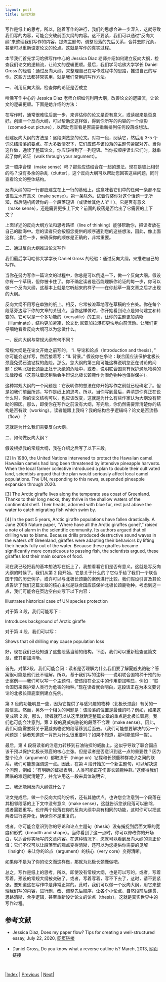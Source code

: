 ```yaml
---
layout: post
title: 反向大纲
---
```


写作是纸上的思考，所以，随着写作的进行，我们的思想会进一步深入，这就导致我们写的内容，可能会突破前面大纲的内容。这不要紧，我们可以通过”反向大纲“来整理我们写作的内容，提炼主题句，调整段落的先后关系，合并去除冗余，甚至可以重新设定论文的论点。这就是写作的真实过程。

本节我们首先学习哈佛写作中心的 Jessica Diaz 老师介绍如何建立反向大纲，检查我们论文的逻辑流，让论文的逻辑更顺。最后，我们学习哈佛大学学长 Daniel Gross 的经验：通过反向大纲，来整理自己在写作过程中的思路，推进自己的写作。这些方法都非常实用，就是我们常用的写作方法。

一、利用反向大纲，检查你的论证是否成立

哈佛写作中心的 Jessica Diaz 老师介绍如何利用大纲，改善论文的逻辑流，让论文的逻辑更顺。下面是她介绍的方法：

在写作时，通常很难往后退一步，来评估你的论文是否有意义，或读起来是否良好。创建一个反向大纲，可以帮助您这样做，得到你所写的内容的一个缩影（zoomed-out picture），以帮助您查看是否需要重新排列任何段落或想法。

创建反向大纲的方法是：逐段浏览您的论文。对每一段，阅读它，然后用 3-5 个词总结段落的要点。在大多数情况下，它们应该与该段落的主题句紧密对齐。当你这样做，通读了整篇论文，你应该得到了一列短语。当你按顺序读出它们时，就串起了你的论证（walk through your argument）。

这一顺序合理（make sense）吗？那些应该结合在一起的想法，现在是彼此相邻的吗？没有多余的杂乱（clutter），这个反向大纲可以帮助您回答这些问题，同时查看论文的整体结构。

反向大纲的每一行都应建立在上一行的基础上，这意味着它们中的任何一条都不应该孤立地有意义（make sense）。第一条除外。试着假装你对这个话题一无所知，然后随机阅读你的一个段落短语（或读给其他人听！）。它是否有意义（make sense），还是需要更多上下文？前面的段落是否给出了它需要的上下文？

上面详述的反向大纲方法和思考路径（line of thinking）能够帮助你，把读者放在自己的脑海中。您的读者只会按照您提供的顺序遇到您的这些想法，因此，像上面这样，退后一步，来确保你的顺序是正确的，非常重要。

二、通过反向大纲推进论文写作

我们最后学习哈佛大学学长 Daniel Gross 的经验：通过反向大纲，来推进自己的写作。

当你在努力写作一篇论文的过程中，你总是可以倒退一下，做一个反向大纲。假设你有一个草稿，但你被卡住了。你不确定读者是否能理解你论证的每一步，你可以做一个反向大纲，这基本上就是它听起来的样子——在你起草一篇文章之后才出现的大纲。

反向大纲不用写在单独的纸上。相反，它常被潦草地写在草稿的空白处。你在每个段落旁边写下你的文章的关键点。当你这样做时，你开始看到论点是如何建立和转变的。它可以是一个多功能的（versatile）的工具，让你的主题更加清晰（illuminate），结构更加紧凑，论文比 尼亚加拉瀑布更快地向前流动。让我们更仔细地看看反向大纲可以为您做什么。

一、反向大纲与常规大纲有何不同？

常规大纲是在论文开始之前写的。 “I. 导论和论点（Introduction and thesis），” 你可能会这样写，然后接着写：“II. 背景。” 假设你在争论：联合国应该保护北极长颈鹿免受石油钻探的危险。那么，您大纲的第三段可能这样说明您正在讨论的问题：说明北极长颈鹿正处于灭绝的危险中，或者，说明联合国具有保护濒危物种的法律授权（这意味着您稍后会争辩说北极长颈鹿作为濒危物种也值得保护）。

这种常规大纲的一个问题是：它表明你的想法在你开始写作之前就已经确定了。但是如我们前面所述，写作是纸上的思考。所以，当你写到最后，弄清楚你真正在说什么时，你的论文结构可以，也应该改变，这就是为什么有些作家认为大纲没有帮助的原因。那么，即使你在写作之前没有大纲，写完后，你仍然需要弄清楚你的结构是否有效（working）。读者能跟上我吗？我的结构合乎逻辑吗？论文是否流畅（flow）？

这就是为什么我们需要反向大纲。

二、如何做反向大纲？

假设根据我的常规大纲，我在介绍之后写了以下三段。

[2] In 1980, the United Nations intervened to protect the Hawaiian camel. Hawaiian camels had long been threatened by intensive pineapple harvests. When the local farmer collective introduced a plan to double their cultivated land, scientists argued that the plan would seriously affect local camel populations. The UN, responding to this news, suspended pineapple expansion through 2020.

[3] The Arctic giraffe lives along the temperate sea coast of Greenland. Thanks to their long necks, they thrive in the shallow waters of the continental shelf. Their heads, adorned with blue fur, rest just above the water to catch migrating fish which swim by.

[4] In the past 5 years, Arctic giraffe populations have fallen drastically. A June 2005 Nature paper, “Where have all the Arctic giraffes gone?,” raised a note of alarm in the scientific community. Its authors argued that oil drilling was to blame. Because drills produced destructive sound waves in the waters off Greenland, giraffes were adapting their behaviors by lifting their heads fully out of the water. Because these giraffes became significantly more conspicuous to passing fish, the scientists argued, these giraffes lost their main source of food.

现在我已经把我的基本想法写在纸上了，我想看看它们是否有意义。这就是写反向大纲的时候了。我们从第 2 段开始。它是关于什么的？它似乎给了我们一个联合国干预的历史例子，或许可以与北极长颈鹿的案例进行比较。我们假设引言及其论点告诉了我们这篇文章的核心主张是联合国应该保护北极长颈鹿物种。考虑到这一点，我们可能会在页边空白处写下以下内容：

Illustrates historical case of UN species protection

对于第 3 段，我们可能写下：

Introduces background of Arctic giraffe

对于第 4 段，我们可以写：

Shows that oil drilling may cause population loss

好，现在我们已经知道了这些段落当前的结构。下面，我们可以重新检查这篇文章，使其更加清晰。

首先，对第2段，我们可能会问：读者是否理解为什么我们要了解夏威夷骆驼？答案很可能是他们还不理解。所以，基于我们写的注释——说明联合国物种干预的历史案例——我们可以写一个主题句，使该段在全文中的作用更加明显，例如：“联合国历来保护受人类行为危害的物种。”现在读者就会明白，这段话正在为本文要讨论的北极长颈鹿案例建立先例。

第 3 段的功能明显一些，因为它提供了与感兴趣的物种（北极长颈鹿）有关的一般信息。然而，另外一个相关的问题是：该段落的位置是最佳的吗？例如，如果这变成第 2 段，那么，读者就可以从这里就确定整篇文章的重点是北极长颈鹿。我们也可能会注意到，第 2 段的夏威夷骆驼的段落不合理（make sense）。因此，我们可能需要将关于夏威夷骆驼的段落移到后面去。（我们可能想要解决的另一个问题是：读者知道这一背景为什么很重要吗？如果不知道，那可能值得一提）。

最后，第 4 段将读者的注意力转移到石油钻探的威胁上。这似乎导致了联合国应该干预以保护北极长颈鹿的核心主张。但是读者是否意识到这一点的重要性？因为整个论点（argument）都取决于（hinge on）钻探和长颈鹿种群减少之间的联系，我们可能想强调这一点。因此，在第 4 段开始加一个新主题句，可以解决这个问题，例如：“有明确的证据表明，人类可能正在伤害长颈鹿种群。”这使得我们面临的难题就清楚了，并允许用这一段来具体说明它。

三、我还能用反向大纲做什么？

论文完成后，做一个反向大纲的分析，还有其他优点。也许您会注意到一个段落在其相邻段落的上下文中没有意义（make sense），这就告诉您该段落可以删除，或者需要重写。也许两个段落在你的反向大纲中具有相同的功能，这时你可以把这两者进行差异化，确保你不是重复的。

或者，你可能会意识到你的导论和论点主题句（thesis）没有捕捉到后面文章的宽度和形式（breadth and shape）。当你看到了这一点时，你可以修改你的开场白，以适合你实际写的文章内容。在这种情况下，您就可以看到反向大纲的真正价值：它们不仅可以让段落里的观点变得清晰，还可以为您提供你需要的见解（insight）来让你的论点（argument）的核心（very core）变得清晰。

如果你不是为了你的论文而这样做，那就为北极长颈鹿做吧。

总之，写作是纸上的思考。所以，即使没有常规大纲，也是可以写的。或者，写着写着，预设的常规大纲被突破了。或者，写着写着，写不下去了，这时，请不要紧张。要知道这在写作中是非常正常的。此时，我们可以做一个反向大纲，用它来整理我们写的内容，进行删、改、调整先后顺序，让各个小论点、自然段前后连贯、思路清晰、合乎逻辑，甚至重新设计论文的论点（thesis）。这就是真实世界中的写作过程。

## 参考文献

- Jessica Diaz, Does my paper flow? Tips for creating a well-structured essay, July 22, 2020, [网页链接](https://harvardwritingcenterblog.com/2020/07/22/does-my-paper-flow-tips-for-creating-a-well-structured-essay/)

- Daniel Gross, Do you know what a reverse outline is? March, 2013, [网页链接](https://harvardwritingcenterblog.com/2013/03/08/do-you-know-what-a-reverse-outline-is/)

<br/>

|[Index](../) | [Previous](3-5-outline) | [Next](3-8-signpost)|
